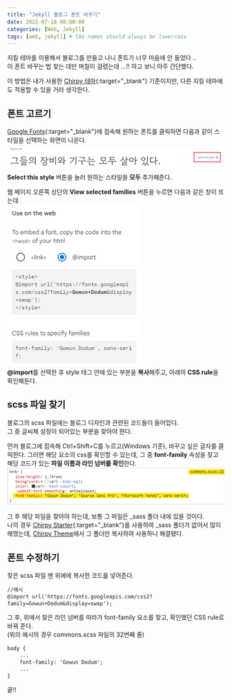 ```yaml
---
title: "Jekyll 블로그 폰트 바꾸기"
date: 2022-07-18 00:00:00
categories: [Web, Jekyll]
tags: [web, jekyll] # TAG names should always be lowercase
---
```


지킬 테마를 이용해서 블로그를 만들고 나니 폰트가 너무 마음에 안 들었다 ..  
이 폰트 바꾸는 법 찾는 데만 며칠이 걸렸는데 ...!! 하고 보니 아주 간단했다.

이 방법은 내가 사용한 [Chirpy 테마](https://github.com/cotes2020/chirpy-starter){:target="\_blank"} 기준이지만, 다른 지킬 테마에도 적용할 수 있을 거라 생각한다.

## 폰트 고르기

[Google Fonts](https://fonts.google.com/?subset=korean){:target="\_blank"}에 접속해 원하는 폰트를 클릭하면 다음과 같이 스타일을 선택하는 화면이 나온다.
![Select this style](/assets/img/font1.png)
**Select this style** 버튼을 눌러 원하는 스타일을 **모두** 추가해준다.

웹 페이지 오른쪽 상단의 **View selected families** 버튼을 누르면 다음과 같은 창이 뜨는데  
![code](/assets/img/font2.png)  
**@import**를 선택한 후 style 태그 안에 있는 부분을 **복사**해주고, 아래의 **CSS rule**을 확인해둔다.

## scss 파일 찾기

블로그의 scss 파일에는 블로그 디자인과 관련된 코드들이 들어있다.  
그 중 글씨체 설정이 되어있는 부분을 찾아야 한다.

먼저 블로그에 접속해 Ctrl+Shift+C를 누르고(Windows 기준), 바꾸고 싶은 글자를 클릭한다.
그러면 해당 요소의 css를 확인할 수 있는데, 그 중 **font-family** 속성을 찾고 해당 코드가 있는 **파일 이름과 라인 넘버를 확인**한다.
![font-family](/assets/img/font3.png)

그 후 해당 파일을 찾아야 하는데, 보통 그 파일은 \_sass 폴더 내에 있을 것이다.  
나의 경우 [Chirpy Starter](https://github.com/cotes2020/chirpy-starter){:target="\_blank"}를 사용하여 \_sass 폴더가 없어서 많이 헤맸는데, [Chirpy Theme](https://github.com/cotes2020/jekyll-theme-chirpy)에서 그 폴더만 복사하여 사용하니 해결됐다.

## 폰트 수정하기

찾은 scss 파일 맨 위에에 복사한 코드를 넣어준다.

```
//예시
@import url('https://fonts.googleapis.com/css2?family=Gowun+Dodum&display=swap');
```

그 후, 위에서 찾은 라인 넘버를 따라가 font-family 요소를 찾고, 확인했던 CSS rule로 바꿔 준다.  
(위의 예시의 경우 commons.scss 파일의 32번째 줄)

```
body {
    ...
    font-family: 'Gowun Dodum';
    ...
}
```

끝!!
